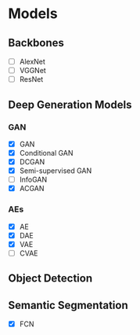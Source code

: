 # Models

## Backbones

- [ ] AlexNet
- [ ] VGGNet
- [ ] ResNet

## Deep Generation Models

### GAN

- [x] GAN
- [x] Conditional GAN
- [x] DCGAN
- [x] Semi-supervised GAN
- [ ] InfoGAN
- [x] ACGAN

### AEs

- [x] AE
- [x] DAE
- [x] VAE
- [ ] CVAE

## Object Detection

## Semantic Segmentation

- [x] FCN
